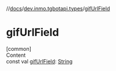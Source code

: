 //[docs](../../index.md)/[dev.inmo.tgbotapi.types](index.md)/[gifUrlField](gif-url-field.md)



# gifUrlField  
[common]  
Content  
const val [gifUrlField](gif-url-field.md): [String](https://kotlinlang.org/api/latest/jvm/stdlib/kotlin/-string/index.html)  



